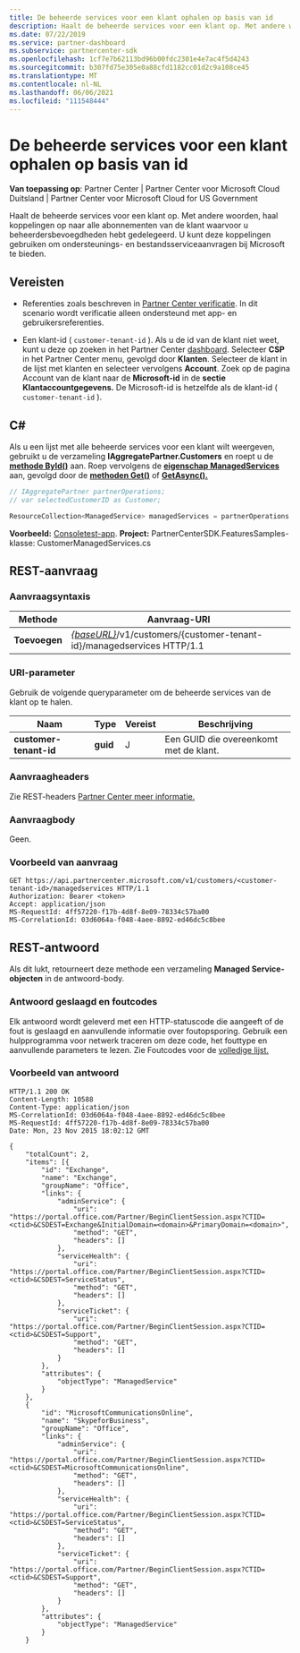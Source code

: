 ```yaml
---
title: De beheerde services voor een klant ophalen op basis van id
description: Haalt de beheerde services voor een klant op. Met andere woorden, haal koppelingen op naar alle abonnementen van de klant waarvoor u beheerdersbevoegdheden hebt gedelegeerd. U kunt deze koppelingen gebruiken om ondersteunings- en bestandsserviceaanvragen bij Microsoft te bieden.
ms.date: 07/22/2019
ms.service: partner-dashboard
ms.subservice: partnercenter-sdk
ms.openlocfilehash: 1cf7e7b62113bd96b00fdc2301e4e7ac4f5d4243
ms.sourcegitcommit: b307fd75e305e0a88cfd1182cc01d2c9a108ce45
ms.translationtype: MT
ms.contentlocale: nl-NL
ms.lasthandoff: 06/06/2021
ms.locfileid: "111548444"
---
```

# <a name="get-the-managed-services-for-a-customer-by-id"></a>De beheerde services voor een klant ophalen op basis van id

**Van toepassing op**: Partner Center | Partner Center voor Microsoft Cloud Duitsland | Partner Center voor Microsoft Cloud for US Government

Haalt de beheerde services voor een klant op. Met andere woorden, haal koppelingen op naar alle abonnementen van de klant waarvoor u beheerdersbevoegdheden hebt gedelegeerd. U kunt deze koppelingen gebruiken om ondersteunings- en bestandsserviceaanvragen bij Microsoft te bieden.

## <a name="prerequisites"></a>Vereisten

- Referenties zoals beschreven in [Partner Center verificatie](partner-center-authentication.md). In dit scenario wordt verificatie alleen ondersteund met app- en gebruikersreferenties.

- Een klant-id ( `customer-tenant-id` ). Als u de id van de klant niet weet, kunt u deze op zoeken in het Partner Center [dashboard](https://partner.microsoft.com/dashboard). Selecteer **CSP** in het Partner Center menu, gevolgd door **Klanten**. Selecteer de klant in de lijst met klanten en selecteer vervolgens **Account**. Zoek op de pagina Account van de klant naar de **Microsoft-id** in de **sectie Klantaccountgegevens.** De Microsoft-id is hetzelfde als de klant-id ( `customer-tenant-id` ).

## <a name="c"></a>C\#

Als u een lijst met alle beheerde services voor een klant wilt weergeven, gebruikt u de verzameling **IAggregatePartner.Customers** en roept u de [**methode ById()**](/dotnet/api/microsoft.store.partnercenter.customers.icustomercollection.byid) aan. Roep vervolgens de [**eigenschap ManagedServices**](/dotnet/api/microsoft.store.partnercenter.customers.icustomer.managedservices) aan, gevolgd door de [**methoden Get()**](/dotnet/api/microsoft.store.partnercenter.managedservices.imanagedservicecollection.get) of [**GetAsync().**](/dotnet/api/microsoft.store.partnercenter.managedservices.imanagedservicecollection.getasync)

``` csharp
// IAggregatePartner partnerOperations;
// var selectedCustomerID as Customer;

ResourceCollection<ManagedService> managedServices = partnerOperations.Customers.ById(selectedCustomerId).ManagedServices.Get();
```

**Voorbeeld:** [Consoletest-app](console-test-app.md). **Project:** PartnerCenterSDK.FeaturesSamples-klasse: CustomerManagedServices.cs 

## <a name="rest-request"></a>REST-aanvraag

### <a name="request-syntax"></a>Aanvraagsyntaxis

| Methode  | Aanvraag-URI                                                                                            |
|---------|--------------------------------------------------------------------------------------------------------|
| **Toevoegen** | [*{baseURL}*](partner-center-rest-urls.md)/v1/customers/{customer-tenant-id}/managedservices HTTP/1.1 |

### <a name="uri-parameter"></a>URI-parameter

Gebruik de volgende queryparameter om de beheerde services van de klant op te halen.

| Naam                   | Type     | Vereist | Beschrijving                           |
|------------------------|----------|----------|---------------------------------------|
| **customer-tenant-id** | **guid** | J        | Een GUID die overeenkomt met de klant. |

### <a name="request-headers"></a>Aanvraagheaders

Zie REST-headers [Partner Center meer informatie.](headers.md)

### <a name="request-body"></a>Aanvraagbody

Geen.

### <a name="request-example"></a>Voorbeeld van aanvraag

```http
GET https://api.partnercenter.microsoft.com/v1/customers/<customer-tenant-id>/managedservices HTTP/1.1
Authorization: Bearer <token>
Accept: application/json
MS-RequestId: 4ff57220-f17b-4d8f-8e09-78334c57ba00
MS-CorrelationId: 03d6064a-f048-4aee-8892-ed46dc5c8bee
```

## <a name="rest-response"></a>REST-antwoord

Als dit lukt, retourneert deze methode een verzameling **Managed Service-objecten** in de antwoord-body.

### <a name="response-success-and-error-codes"></a>Antwoord geslaagd en foutcodes

Elk antwoord wordt geleverd met een HTTP-statuscode die aangeeft of de fout is geslaagd en aanvullende informatie over foutopsporing. Gebruik een hulpprogramma voor netwerk traceren om deze code, het fouttype en aanvullende parameters te lezen. Zie Foutcodes voor de [volledige lijst.](error-codes.md)

### <a name="response-example"></a>Voorbeeld van antwoord

```http
HTTP/1.1 200 OK
Content-Length: 10588
Content-Type: application/json
MS-CorrelationId: 03d6064a-f048-4aee-8892-ed46dc5c8bee
MS-RequestId: 4ff57220-f17b-4d8f-8e09-78334c57ba00
Date: Mon, 23 Nov 2015 18:02:12 GMT

{
    "totalCount": 2,
    "items": [{
        "id": "Exchange",
        "name": "Exchange",
        "groupName": "Office",
        "links": {
            "adminService": {
                "uri": "https://portal.office.com/Partner/BeginClientSession.aspx?CTID=<ctid>&CSDEST=Exchange&InitialDomain=<domain>&PrimaryDomain=<domain>",
                "method": "GET",
                "headers": []
            },
            "serviceHealth": {
                "uri": "https://portal.office.com/Partner/BeginClientSession.aspx?CTID=<ctid>&CSDEST=ServiceStatus",
                "method": "GET",
                "headers": []
            },
            "serviceTicket": {
                "uri": "https://portal.office.com/Partner/BeginClientSession.aspx?CTID=<ctid>&CSDEST=Support",
                "method": "GET",
                "headers": []
            }
        },
        "attributes": {
            "objectType": "ManagedService"
        }
    },
    {
        "id": "MicrosoftCommunicationsOnline",
        "name": "SkypeforBusiness",
        "groupName": "Office",
        "links": {
            "adminService": {
                "uri": "https://portal.office.com/Partner/BeginClientSession.aspx?CTID=<ctid>&CSDEST=MicrosoftCommunicationsOnline",
                "method": "GET",
                "headers": []
            },
            "serviceHealth": {
                "uri": "https://portal.office.com/Partner/BeginClientSession.aspx?CTID=<ctid>&CSDEST=ServiceStatus",
                "method": "GET",
                "headers": []
            },
            "serviceTicket": {
                "uri": "https://portal.office.com/Partner/BeginClientSession.aspx?CTID=<ctid>&CSDEST=Support",
                "method": "GET",
                "headers": []
            }
        },
        "attributes": {
            "objectType": "ManagedService"
        }
    }
```
